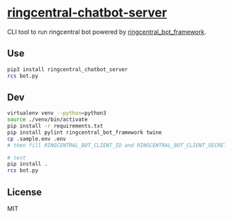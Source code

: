 # [ringcentral-chatbot-server](https://github.com/zxdong262/ringcentral-chatbot-server-python)

CLI tool to run ringcentral bot powered by [ringcentral_bot_framework](https://github.com/zxdong262/ringcentral-chatbot-python).

## Use

```bash
pip3 install ringcentral_chatbot_server
rcs bot.py
```

## Dev

```bash
virtualenv venv --python=python3
source ./venv/bin/activate
pip install -r requirements.txt
pip install pylint ringcentral_bot_framework twine
cp .sample.env .env
# then fill RINGCENTRAL_BOT_CLIENT_ID and RINGCENTRAL_BOT_CLIENT_SECRET at least

# test
pip install .
rcs bot.py
```

## License

MIT
